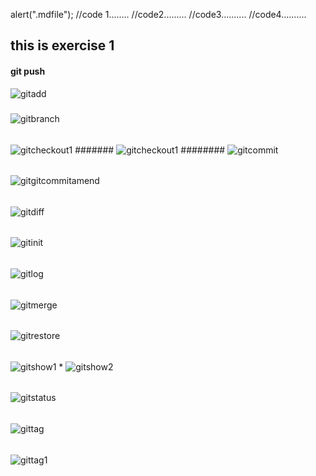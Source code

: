alert(".mdfile"); 
//code 1........
//code2.........
//code3..........
//code4..........
## this is exercise 1
#### git push
![gitadd](gitadd.PNG)
#####
![gitbranch](gitbranch.PNG)
######
![gitcheckout1](gitcheckout.PNG)
#######
![gitcheckout1](gitcheckout1.PNG)
########
![gitcommit](gitcommit.PNG)
######
![gitgitcommitamend](gitcommitamend.PNG)
######
![gitdiff](gitdiff.PNG)
######
![gitinit](gitinit.PNG)
######
![gitlog](gitlog.PNG)
######
![gitmerge](gitmerge.PNG)
######
![gitrestore](gitrestore.PNG)
######
![gitshow1](gitshow1.PNG)
*
![gitshow2](gitshow2.PNG)
######
![gitstatus](gitstatus.PNG)
######
![gittag](gittag.PNG)
######
![gittag1](gittag1.PNG)